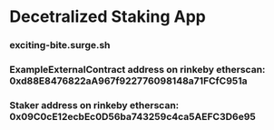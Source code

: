 # Decetralized Staking App

### exciting-bite.surge.sh
### ExampleExternalContract address on rinkeby etherscan: 0xd88E8476822aA967f922776098148a71FCfC951a
### Staker address on rinkeby etherscan: 0x09C0cE12ecbEc0D56ba743259c4ca5AEFC3D6e95